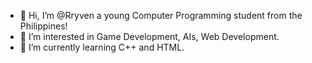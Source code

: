 - 👋 Hi, I’m @Rryven a young Computer Programming student from the Philippines!
- 👀 I’m interested in Game Development, AIs, Web Development.
- 🌱 I’m currently learning C++ and HTML.

<!---
Rryven/Rryven is a ✨ special ✨ repository because its `README.md` (this file) appears on your GitHub profile.
You can click the Preview link to take a look at your changes.
--->
